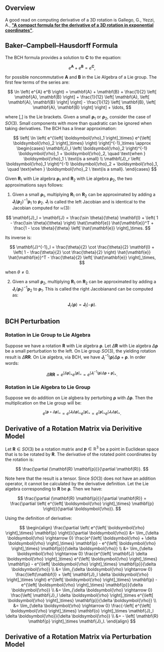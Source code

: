 ## Overview

A good read on computing derivative of a 3D rotation is Gallego, G., Yezzi, A., [**"A compact formula for the derivative of a 3D rotation in exponential coordinates"**](https://arxiv.org/abs/1312.0788).

## Baker–Campbell–Hausdorff Formula

The BCH formula provides a solution to $\mathbf{C}$ to the equation:

$$
e^\mathbf{A} + e^\mathbf{B} = e^\mathbf{C},
$$

for possible noncommutative $\mathbf{A}$ and $\mathbf{B}$ in the Lie Algebra of a Lie group. The first few terms of the series are:

$$
\ln \left( e^{A} e^B \right) = \mathbf{A} + \mathbf{B} + \frac{1}{2} \left[ \mathbf{A}, \mathbf{B} \right] + \frac{1}{12} \left[ \mathbf{A}, \left[ \mathbf{A}, \mathbf{B} \right] \right] - 
\frac{1}{12} \left[ \mathbf{B}, \left[ \mathbf{A}, \mathbf{B} \right] \right] + \ldots,
$$

where $\left[, \right]$ is the Lie brackets. Given a small $\boldsymbol{\rho}_1$ or $\boldsymbol{\rho}_2$, consider the case of $SO(3)$. Small components with more than quadratic can be ignored when taking derivatives. The BCH has a linear approximation:

$$
\left[ \ln \left( e^{\left[ \boldsymbol{\rho}_1 \right]_\times}  e^{\left[ \boldsymbol{\rho}_2 \right]_\times}  \right) \right]^{-1}_\times \approx 
\begin{cases}
\mathbf{J}_l \left( \boldsymbol{\rho}_2 \right)^{-1} \boldsymbol{\rho}_1 + \boldsymbol{\rho}_2, \quad \text{when } \boldsymbol{\rho}_1 \ \text{is a small} \\
\mathbf{J}_r \left( \boldsymbol{\rho}_1 \right)^{-1} \boldsymbol{\rho}_2 + \boldsymbol{\rho}_1, \quad \text{when } \boldsymbol{\rho}_2 \ \text{is a small}.
\end{cases}
$$

Given $\mathbf{R}_1$ with Lie algebra $\boldsymbol{\rho}_1$ and $\mathbf{R}_2$ with Lie algebra $\boldsymbol{\rho}_2$, the two approximations says follows:

1. Given a small $\boldsymbol{\rho}_1$, multiplying $\mathbf{R}_1$ on $\mathbf{R}_2$ can be approximated by adding a $\mathbf{J}_l (\boldsymbol{\rho}_2)^{-1} \boldsymbol{\rho}_1$ to $\boldsymbol{\rho}_2$. $\mathbf{J}_l$ is called the left Jacobian and is identical to the Jacobian computed for $\mathfrak{se}(3)$:

$$
\mathbf{J}_l = \mathbf{J} = \frac{\sin \theta}{\theta} \mathbf{I} + 
\left( 
1 - \frac{\sin \theta}{\theta}
\right) \hat{\mathbf{e}} \hat{\mathbf{e}}^T + \frac{1 - \cos \theta}{\theta} \left[ \hat{\mathbf{e}} \right]_\times.
$$

Its inverse is:

$$
\mathbf{J}^{-1}_l = \frac{\theta}{2} \cot \frac{\theta}{2} \mathbf{I} + 
\left( 
1 - \frac{\theta}{2} \cot \frac{\theta}{2}
\right) \hat{\mathbf{e}} \hat{\mathbf{e}}^T - \frac{\theta}{2} \left[ \hat{\mathbf{e}} \right]_\times,
$$

when $\theta \neq 0$. 

2. Given a small $\boldsymbol{\rho}_2$, multiplying $\mathbf{R}_1$ on $\mathbf{R}_2$ can be approximated by adding a $\mathbf{J}_r (\boldsymbol{\rho}_1)^{-1} \boldsymbol{\rho}_2$ to $\boldsymbol{\rho}_1$. This is called the right Jacobianand can be computed as:

$$
\mathbf{J}_r (\boldsymbol{\rho}) = \mathbf{J}_l (-\boldsymbol{\rho}).
$$

## BCH Perturbation

### Rotation in Lie Group to Lie Algebra

Suppose we have a rotation $\mathbf{R}$ with Lie algebra $\boldsymbol{\rho}$. Let $\Delta \mathbf{R}$ with Lie algebra $\Delta \boldsymbol{\rho}$ be a small perturbation to the left. On Lie group $SO(3)$, the yielding rotation result is $\Delta \mathbf{R} \mathbf{R}$. On Lie algebra, via BCH, we have $\mathbf{J}^{-1}_l(\boldsymbol{\rho}) \Delta \boldsymbol{\rho} + \boldsymbol{\rho}$. In order words:

$$
\Delta \mathbf{R} \mathbf{R} = e^{\left[ \Delta \boldsymbol{\rho} \right]_\times} e^{\left[ \boldsymbol{\rho} \right]_\times} = e^{\left[ \mathbf{J}^{-1}_l(\boldsymbol{\rho}) \Delta \boldsymbol{\rho} + \boldsymbol{\rho} \right]_\times}.
$$

### Rotation in Lie Algebra to Lie Group

Suppose we do addition on Lie algbera by perturbing $\boldsymbol{\rho}$ with $\Delta \boldsymbol{\rho}$. Then the multiplication on the Lie group will be:

$$
e^{\left[\boldsymbol{\rho} + \Delta \boldsymbol{\rho} \right]_\times} = 
e^{\left[\mathbf{J}_l \Delta \boldsymbol{\rho} \right]_\times} e^{\left[ \boldsymbol{\rho} \right]_\times} = e^{\left[ \boldsymbol{\rho} \right]_\times} e^{\left[\mathbf{J}_r \Delta \boldsymbol{\rho} \right]_\times}.
$$

## Derivative of a Rotation Matrix via Derivitive Model

Let $\mathbf{R} \in SO(3)$ be a rotation matrix and $\mathbf{p} \in \mathbb{R}^3$ be a point in Euclidean space that is to be rotated by $\mathbf{R}$. The derivative of the rotated point coordinates by the rotation is:

$$
\frac{\partial (\mathbf{R} \mathbf{p})}{\partial \mathbf{R}}.
$$

Note here that the result is a tensor. Since $SO(3)$ does not have an addition operator, it cannot be calculated by the derivative definition. Let the Lie algebra corresponding to $\mathbf{R}$ be $\boldsymbol{\rho}$. Then we have:

$$
\frac{\partial (\mathbf{R} \mathbf{p})}{\partial \mathbf{R}} = \frac{\partial \left( e^{\left[ \boldsymbol{\rho} \right]_\times} \mathbf{p} \right)}{\partial \boldsymbol{\rho}}.
$$

Using the definition of derivative:

$$
\begin{align}
\frac{\partial \left( e^{\left[ \boldsymbol{\rho} \right]_\times} \mathbf{p} \right)}{\partial \boldsymbol{\rho}} &= \lim_{\delta \boldsymbol{\rho} \rightarrow 0} 
\frac{e^{\left[ \boldsymbol{\rho} + \delta \boldsymbol{\rho} \right]_\times} \mathbf{p} - e^{\left[ \boldsymbol{\rho} \right]_\times} \mathbf{p}}{\delta \boldsymbol{\rho}} \\
&= \lim_{\delta \boldsymbol{\rho} \rightarrow 0} 
\frac{e^{\left[ \mathbf{J} \delta \boldsymbol{\rho} \right]_\times} e^{\left[ \boldsymbol{\rho} \right]_\times} \mathbf{p} - e^{\left[ \boldsymbol{\rho} \right]_\times} \mathbf{p}}{\delta \boldsymbol{\rho}} \\
&= \lim_{\delta \boldsymbol{\rho} \rightarrow 0} 
\frac{\left(\mathbf{I} + \left[ \mathbf{J}_l \delta \boldsymbol{\rho} \right]_\times \right) e^{\left[ \boldsymbol{\rho} \right]_\times} \mathbf{p} - e^{\left[ \boldsymbol{\rho} \right]_\times} \mathbf{p}}{\delta \boldsymbol{\rho}} \\
&= \lim_{\delta \boldsymbol{\rho} \rightarrow 0} 
\frac{\left[ \mathbf{J}_l \delta \boldsymbol{\rho} \right]_\times  e^{\left[ \boldsymbol{\rho} \right]_\times} \mathbf{p}}{\delta \boldsymbol{\rho}} \\
&= \lim_{\delta \boldsymbol{\rho} \rightarrow 0} 
\frac{-\left[ e^{\left[ \boldsymbol{\rho} \right]_\times} \mathbf{o} \right]_\times \mathbf{J}_l \delta \boldsymbol{\rho}}{\delta \boldsymbol{\rho}} \\
&= - \left[ \mathbf{R} \mathbf{p} \right]_\times \mathbf{J}_l.
\end{align}
$$

## Derivative of a Rotation Matrix via Perturbation Model




<!-- ## Derivative of a Rotation Matrix

Given a rotation vector $\boldsymbol{\rho} = \theta \hat{\mathbf{e}}$, we have formulated Rodrigues' formula previously as follows:

$$
\begin{align}
\mathbf{R}(\boldsymbol{\rho}) = \mathbf{R}(\hat{\mathbf{e}}, \theta)  &= \mathbf{e}^{\left[ \boldsymbol{\rho} \right]_\times} = \mathbf{I} + \sin \theta \left[ \hat{\mathbf{e}} \right]_\times + \left(1 - \cos \theta \right) \left[ \hat{\mathbf{e}} \right]^2_\times \\
&= \mathbf{I} + \frac{\sin \theta}{\theta} \left[ \boldsymbol{\rho} \right]_\times + \frac{1 - \cos \theta}{\theta^2} \left[ \boldsymbol{\rho} \right]^2_\times.
\end{align}
$$

Derivative of a rotation matrix with respect to a variable of interest (whether it is time or a rotation vector component, $\rho_1$ etc.) can be expressed as:

$$
\frac{\partial}{\partial x} \mathbf{R}(\boldsymbol{\rho}) = \left[ \mathbf{J} \frac{\partial \boldsymbol{\rho}}{\partial x} \right]_\times \mathbf{R}(\boldsymbol{\rho}),
$$

where $\mathbf{J}$ is the Jacobian matrix that is derived from the $SE(3)$ exponential map matrix:

$$
\mathbf{J} = \mathbf{I} + \frac{1 - \cos \theta}{\theta^2} \left[ \boldsymbol{\rho} \right]_\times + \frac{\theta - \sin \theta}{\theta^3} \left[ \boldsymbol{\rho} \right]^2_\times.
$$ -->


